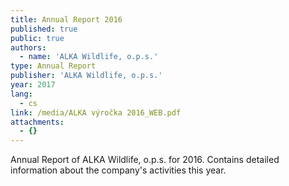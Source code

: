 ```yaml
---
title: Annual Report 2016
published: true
public: true
authors:
  - name: 'ALKA Wildlife, o.p.s.'
type: Annual Report
publisher: 'ALKA Wildlife, o.p.s.'
year: 2017
lang:
  - cs
link: /media/ALKA výročka 2016_WEB.pdf
attachments:
  - {}
---
```

Annual Report of ALKA Wildlife, o.p.s. for 2016. Contains detailed information about the company's activities this year.
